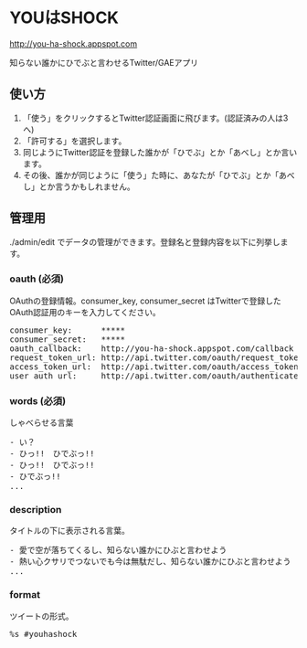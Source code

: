 # YOUはSHOCK
http://you-ha-shock.appspot.com

知らない誰かにひでぶと言わせるTwitter/GAEアプリ


## 使い方
1. 「使う」をクリックするとTwitter認証画面に飛びます。(認証済みの人は3へ)
2. 「許可する」を選択します。
3. 同じようにTwitter認証を登録した誰かが「ひでぶ」とか「あべし」とか言います。
4. その後、誰かが同じように「使う」た時に、あなたが「ひでぶ」とか「あべし」とか言うかもしれません。


## 管理用
./admin/edit でデータの管理ができます。登録名と登録内容を以下に列挙します。


### oauth (必須)
OAuthの登録情報。consumer_key, consumer_secret はTwitterで登録したOAuth認証用のキーを入力してください。

<pre>
consumer_key:      *****  
consumer_secret:   *****  
oauth_callback:    http://you-ha-shock.appspot.com/callback  
request_token_url: http://api.twitter.com/oauth/request_token  
access_token_url:  http://api.twitter.com/oauth/access_token  
user_auth_url:     http://api.twitter.com/oauth/authenticate  
</pre>


### words (必須)
しゃべらせる言葉

<pre>
- い？  
- ひっ!!　ひでぶっ!!  
- ひっ!!　ひでぶっ!!  
- ひでぶっ!!  
...  
</pre>


### description
タイトルの下に表示される言葉。

<pre>
- 愛で空が落ちてくるし、知らない誰かにひぶと言わせよう  
- 熱い心クサリでつないでも今は無駄だし、知らない誰かにひぶと言わせよう  
...  
</pre>

### format
ツイートの形式。

<pre>
%s #youhashock
</pre>

